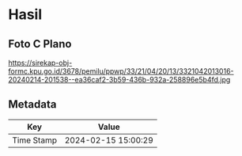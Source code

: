 # Hasil

## Foto C Plano

https://sirekap-obj-formc.kpu.go.id/3678/pemilu/ppwp/33/21/04/20/13/3321042013016-20240214-201538--ea36caf2-3b59-436b-932a-258896e5b4fd.jpg


## Metadata

| Key        | Value               |
| ---------- | ------------------- |
| Time Stamp | 2024-02-15 15:00:29 |



